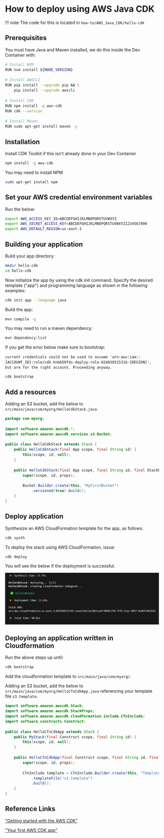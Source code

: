 # How to deploy using AWS Java CDK

!!! note
    The code for this is located in `how-to/AWS_Java_CDK/hello-cdk`

## Prerequisites

You must have Java and Maven installed, we do this inside the Dev Container with:

```bash
# Install NVM
RUN nvm install ${NODE_VERSION}

# Install AWSCLI
RUN pip install --upgrade pip && \
    pip install --upgrade awscli

# Install CDK
RUN npm install -g aws-cdk
RUN cdk --version

# Install Maven
RUN sudo apt-get install maven -y
```

## Installation

Install CDK Toolkit if this isn't already done in your Dev Container

```bash
npm install -g aws-cdk 
```

You may need to install NPM

```bash
sudo apt-get install npm
```

## Set your AWS credential environment variables

Run the below:

```bash
export AWS_ACCESS_KEY_ID=ABCDEFGHIJKLMNOPQRSTUVWXYZ
export AWS_SECRET_ACCESS_KEY=ABCDEFGHIJKLMNOPQRSTUVWXYZ1234567890
export AWS_DEFAULT_REGION=us-east-1
```

## Building your application

Build your app directory:

```bash
mkdir hello-cdk
cd hello-cdk
```

Now initialize the app by using the cdk init command. Specify the desired template ("app") and programming language as shown in the following examples:

```bash
cdk init app --language java
```

Build the app:

```bash
mvn compile -q
```

You may need to run a maven dependency:

```bash
mvn dependency:list
```

If you get the error below make sure to bootstrap:

`current credentials could not be used to assume 'arn:aws:iam::{ACCOUNT_ID}:role/cdk-hnb659fds-deploy-role-024830515316-{REGION}', but are for the right account. Proceeding anyway.`

```bash
cdk bootstrap
```

## Add a resources

Adding an S3 bucket, add the below to `src/main/java/com/myorg/HelloCdkStack.java`

```java
package com.myorg;

import software.amazon.awscdk.*;
import software.amazon.awscdk.services.s3.Bucket;

public class HelloCdkStack extends Stack {
    public HelloCdkStack(final App scope, final String id) {
        this(scope, id, null);
    }

    public HelloCdkStack(final App scope, final String id, final StackProps props) {
        super(scope, id, props);

        Bucket.Builder.create(this, "MyFirstBucket")
            .versioned(true).build();
    }
}
```

## Deploy application

Synthesize an AWS CloudFormation template for the app, as follows.

```bash
cdk synth
```

To deploy the stack using AWS CloudFormation, issue:

```bash
cdk deploy
```

You will see the below if the deployment is successful.

![cdk1](../../assets/images/cdk1.png "cdk1.png")

## Deploying an application written in Cloudformation

Run the above steps up until:

```bash
cdk bootstrap
```

Add the cloudformation template to `src/main/java/com/myorg/`.

Adding an S3 bucket, add the below to `src/main/java/com/myorg/HelloCfnCdkApp.java` referencing your template file `s3.template`.

```java
import software.amazon.awscdk.Stack;
import software.amazon.awscdk.StackProps;
import software.amazon.awscdk.cloudformation.include.CfnInclude;
import software.constructs.Construct;

public class HelloCfnCdkApp extends Stack {
    public MyStack(final Construct scope, final String id) {
        this(scope, id, null);
    }

    public HelloCfnCdkApp(final Construct scope, final String id, final StackProps props) {
        super(scope, id, props);

        CfnInclude template = CfnInclude.Builder.create(this, "Template")
            .templateFile("s3.template")
            .build();
    }
}
```

## Reference Links

["Getting started with the AWS CDK"](https://docs.aws.amazon.com/cdk/v2/guide/getting_started.html)

["Your first AWS CDK app"](https://docs.aws.amazon.com/cdk/v2/guide/hello_world.html)
